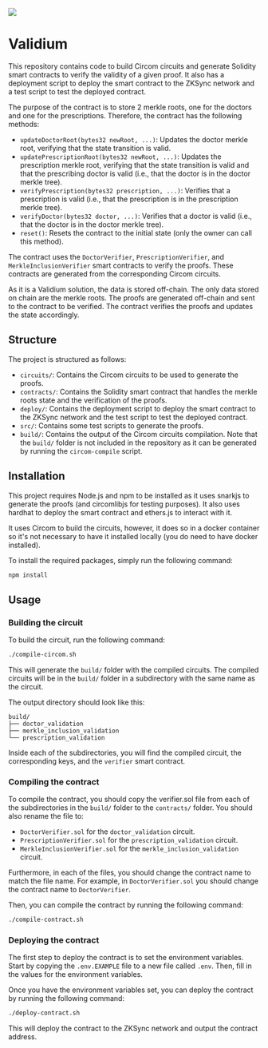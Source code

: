 ![](https://i.imgur.com/P0aqOMI.jpg)

# Validium

This repository contains code to build Circom circuits and generate Solidity smart contracts to verify the validity of a given proof. It also has a deployment script to deploy the smart contract to the ZKSync network and a test script to test the deployed contract.

The purpose of the contract is to store 2 merkle roots, one for the doctors and one for the prescriptions. Therefore, the contract has the following methods:

- `updateDoctorRoot(bytes32 newRoot, ...)`: Updates the doctor merkle root, verifying that the state transition is valid.
- `updatePrescriptionRoot(bytes32 newRoot, ...)`: Updates the prescription merkle root, verifying that the state transition is valid and that the prescribing doctor is valid (i.e., that the doctor is in the doctor merkle tree).
- `verifyPrescription(bytes32 prescription, ...)`: Verifies that a prescription is valid (i.e., that the prescription is in the prescription merkle tree).
- `verifyDoctor(bytes32 doctor, ...)`: Verifies that a doctor is valid (i.e., that the doctor is in the doctor merkle tree).
- `reset()`: Resets the contract to the initial state (only the owner can call this method).

The contract uses the `DoctorVerifier`, `PrescriptionVerifier`, and `MerkleInclusionVerifier` smart contracts to verify the proofs. These contracts are generated from the corresponding Circom circuits.

As it is a Validium solution, the data is stored off-chain. The only data stored on chain are the merkle roots. The proofs are generated off-chain and sent to the contract to be verified. The contract verifies the proofs and updates the state accordingly.

## Structure

The project is structured as follows:

- `circuits/`: Contains the Circom circuits to be used to generate the proofs.
- `contracts/`: Contains the Solidity smart contract that handles the merkle roots state and the verification of the proofs.
- `deploy/`: Contains the deployment script to deploy the smart contract to the ZKSync network and the test script to test the deployed contract.
- `src/`: Contains some test scripts to generate the proofs.
- `build/`: Contains the output of the Circom circuits compilation. Note that the `build/` folder is not included in the repository as it can be generated by running the `circom-compile` script.

## Installation

This project requires Node.js and npm to be installed as it uses snarkjs to generate the proofs (and circomlibjs for testing purposes). It also uses hardhat to deploy the smart contract and ethers.js to interact with it.

It uses Circom to build the circuits, however, it does so in a docker container so it's not necessary to have it installed locally (you do need to have docker installed).

To install the required packages, simply run the following command:

```bash
npm install
```

## Usage

### Building the circuit

To build the circuit, run the following command:

```bash
./compile-circom.sh
```

This will generate the `build/` folder with the compiled circuits. The compiled circuits will be in the `build/` folder in a subdirectory with the same name as the circuit.

The output directory should look like this:

```
build/
├── doctor_validation
├── merkle_inclusion_validation
└── prescription_validation
```

Inside each of the subdirectories, you will find the compiled circuit, the corresponding keys, and the `verifier` smart contract.

### Compiling the contract

To compile the contract, you should copy the verifier.sol file from each of the subdirectories in the `build/` folder to the `contracts/` folder. You should also rename the file to:

- `DoctorVerifier.sol` for the `doctor_validation` circuit.
- `PrescriptionVerifier.sol` for the `prescription_validation` circuit.
- `MerkleInclusionVerifier.sol` for the `merkle_inclusion_validation` circuit.

Furthermore, in each of the files, you should change the contract name to match the file name. For example, in `DoctorVerifier.sol` you should change the contract name to `DoctorVerifier`.

Then, you can compile the contract by running the following command:

```bash
./compile-contract.sh
```

### Deploying the contract

The first step to deploy the contract is to set the environment variables. Start by copying the `.env.EXAMPLE` file to a new file called `.env`. Then, fill in the values for the environment variables.

Once you have the environment variables set, you can deploy the contract by running the following command:

```bash
./deploy-contract.sh
```

This will deploy the contract to the ZKSync network and output the contract address.
